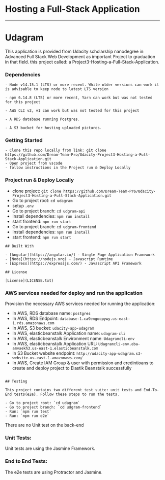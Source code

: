 # Hosting a Full-Stack Application

---

# Udagram

This application is provided from Udacity scholarship nanodegree in Advanced Full Stack Web Development as important Project to graduation in that field. 
this project called: a Project3-Hosting-a-Full-Stack-Application.

### Dependencies

```
- Node v14.15.1 (LTS) or more recent. While older versions can work it is advisable to keep node to latest LTS version

- npm 6.14.8 (LTS) or more recent, Yarn can work but was not tested for this project

- AWS CLI v2, v1 can work but was not tested for this project

- A RDS database running Postgres.

- A S3 bucket for hosting uploaded pictures.

```
### Getting Started

```
- Clone this repo locally from link: git clone https://github.com/Dream-Team-Pro/Udacity-Project3-Hosting-a-Full-Stack-Application.git
- Open project from vscode 
- follow instructions in the Project run & Deploy Locally

```
### Project run & Deploy Locally

- clone project: `git clone https://github.com/Dream-Team-Pro/Udacity-Project3-Hosting-a-Full-Stack-Application.git`
- Go to project root: `cd udagram`
- setup `.env`
- Go to project branch: `cd udgram-api`
- Install dependencies: `npm run install`
- start frontend: `npm run start` 
- Go to project branch: `cd udgram-frontend`
- Install dependencies: `npm run install`
- start frontend: `npm run start` 

```
## Built With

- [Angular](https://angular.io/) - Single Page Application Framework
- [Node](https://nodejs.org) - Javascript Runtime
- [Express](https://expressjs.com/) - Javascript API Framework

## License

[License](LICENSE.txt)

```
### AWS services needed for deploy and run the application

Provision the necessary AWS services needed for running the application:
- In AWS, RDS database name: `postgres`
- In AWS, RDS Endpoint: `database-1.ca9emgoopywy.us-east-1.rds.amazonaws.com`
- In AWS, S3 bucket: `udacity-app-udagram` 
- In AWS, elasticbeanstalk Application name: `udagram-cli`
- In AWS, elasticbeanstalk Environment name: `Udagramcli-env`
- In AWS, elasticbeanstalk Application URL: `Udagramcli-env.eba-amvaekh3.us-east-1.elasticbeanstalk.com` 
- In S3 Bucket website endpoint: `http://udacity-app-udagram.s3-website-us-east-1.amazonaws.com/`
- In AWS, Create IAM Group & user  with permission and credintioans to create and deploy project to Elastik Beanstalk successfully

```

## Testing

This project contains two different test suite: unit tests and End-To-End tests(e2e). Follow these steps to run the tests.

- Go to project root: `cd udagram`
- Go to project branch: `cd udgram-frontend`
- Run: `npm run test`
- Run: `npm run e2e`

```

There are no Unit test on the back-end

### Unit Tests:

Unit tests are using the Jasmine Framework.

### End to End Tests:

The e2e tests are using Protractor and Jasmine.


